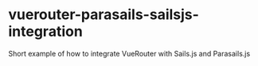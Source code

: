 # vuerouter-parasails-sailsjs-integration
Short example of how to integrate VueRouter with Sails.js and Parasails.js
